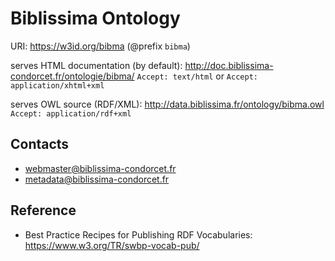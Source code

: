# Biblissima Ontology

URI: https://w3id.org/bibma (@prefix `bibma`)

serves HTML documentation (by default): http://doc.biblissima-condorcet.fr/ontologie/bibma/
`Accept: text/html` or `Accept: application/xhtml+xml`

serves OWL source (RDF/XML): http://data.biblissima.fr/ontology/bibma.owl
`Accept: application/rdf+xml`

## Contacts

- webmaster@biblissima-condorcet.fr
- metadata@biblissima-condorcet.fr

## Reference

- Best Practice Recipes for Publishing RDF Vocabularies: https://www.w3.org/TR/swbp-vocab-pub/

